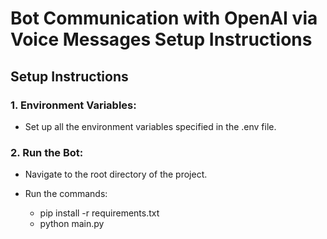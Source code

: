 # Bot Communication with OpenAI via Voice Messages Setup Instructions

## Setup Instructions

### 1. Environment Variables:

- Set up all the environment variables specified in the .env file.

### 2. Run the Bot:

- Navigate to the root directory of the project.
- Run the commands:

    - pip install -r requirements.txt
    - python main.py


